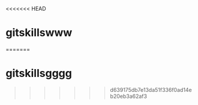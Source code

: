 <<<<<<< HEAD
# gitskillswww
=======
# gitskillsgggg
>>>>>>> d639175db7e13da51f336f0ad14eb20eb3a62af3
